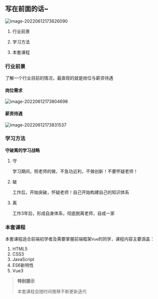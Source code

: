 ## 写在前面的话~



![image-20220612173626090](imgs/image-20220612173626090.png)



1. 行业前景

2. 学习方法

3. 本套课程

   



### 行业前景

了解一个行业目前的情况，最直观的就是岗位与薪资待遇

#### 岗位需求

![image-20220612173804698](imgs/image-20220612173804698.png)

#### 薪资待遇

![image-20220612173831537](imgs/image-20220612173831537.png)



### 学习方法

**守破离的学习战略**

1. 守

   学习期间，照老师的做，不急功近利，不做创新！不要怀疑老师！

2. 破

   工作后，开始突破，怀疑老师！自己开始构建自己的知识体系

3. 离

   工作3年后，形成自身体系，彻底脱离老师，自成一家



### 本套课程

本套课程适合前端初学者及需要掌握前端框架`Vue`的同学，课程内容主要涵盖：

1. HTML5
2. CSS3
3. JavaScript
4. ES6新特性
5. Vue3

> **特别提示**
>
> 本套课程会随时间推移不断更新迭代



